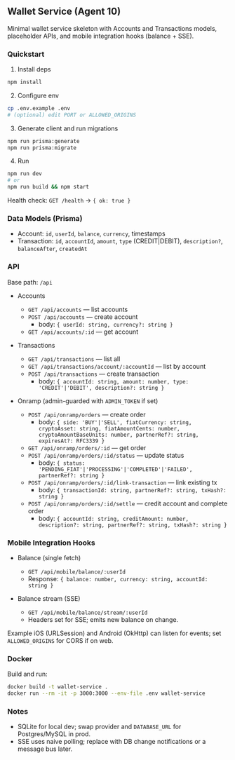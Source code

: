 ## Wallet Service (Agent 10)

Minimal wallet service skeleton with Accounts and Transactions models, placeholder APIs, and mobile integration hooks (balance + SSE).

### Quickstart

1) Install deps
```bash
npm install
```

2) Configure env
```bash
cp .env.example .env
# (optional) edit PORT or ALLOWED_ORIGINS
```

3) Generate client and run migrations
```bash
npm run prisma:generate
npm run prisma:migrate
```

4) Run
```bash
npm run dev
# or
npm run build && npm start
```

Health check: `GET /health` -> `{ ok: true }`

### Data Models (Prisma)
- Account: `id`, `userId`, `balance`, `currency`, timestamps
- Transaction: `id`, `accountId`, `amount`, `type` (CREDIT|DEBIT), `description?`, `balanceAfter`, `createdAt`

### API

Base path: `/api`

- Accounts
  - `GET /api/accounts` — list accounts
  - `POST /api/accounts` — create account
    - body: `{ userId: string, currency?: string }`
  - `GET /api/accounts/:id` — get account

- Transactions
  - `GET /api/transactions` — list all
  - `GET /api/transactions/account/:accountId` — list by account
  - `POST /api/transactions` — create transaction
    - body: `{ accountId: string, amount: number, type: 'CREDIT'|'DEBIT', description?: string }`

- Onramp (admin-guarded with `ADMIN_TOKEN` if set)
  - `POST /api/onramp/orders` — create order
    - body: `{ side: 'BUY'|'SELL', fiatCurrency: string, cryptoAsset: string, fiatAmountCents: number, cryptoAmountBaseUnits: number, partnerRef?: string, expiresAt?: RFC3339 }`
  - `GET /api/onramp/orders/:id` — get order
  - `POST /api/onramp/orders/:id/status` — update status
    - body: `{ status: 'PENDING_FIAT'|'PROCESSING'|'COMPLETED'|'FAILED', partnerRef?: string }`
  - `POST /api/onramp/orders/:id/link-transaction` — link existing tx
    - body: `{ transactionId: string, partnerRef?: string, txHash?: string }`
  - `POST /api/onramp/orders/:id/settle` — credit account and complete order
    - body: `{ accountId: string, creditAmount: number, description?: string, partnerRef?: string, txHash?: string }`

### Mobile Integration Hooks

- Balance (single fetch)
  - `GET /api/mobile/balance/:userId`
  - Response: `{ balance: number, currency: string, accountId: string }`

- Balance stream (SSE)
  - `GET /api/mobile/balance/stream/:userId`
  - Headers set for SSE; emits new balance on change.

Example iOS (URLSession) and Android (OkHttp) can listen for events; set `ALLOWED_ORIGINS` for CORS if on web.

### Docker

Build and run:
```bash
docker build -t wallet-service .
docker run --rm -it -p 3000:3000 --env-file .env wallet-service
```

### Notes
- SQLite for local dev; swap provider and `DATABASE_URL` for Postgres/MySQL in prod.
- SSE uses naive polling; replace with DB change notifications or a message bus later.
